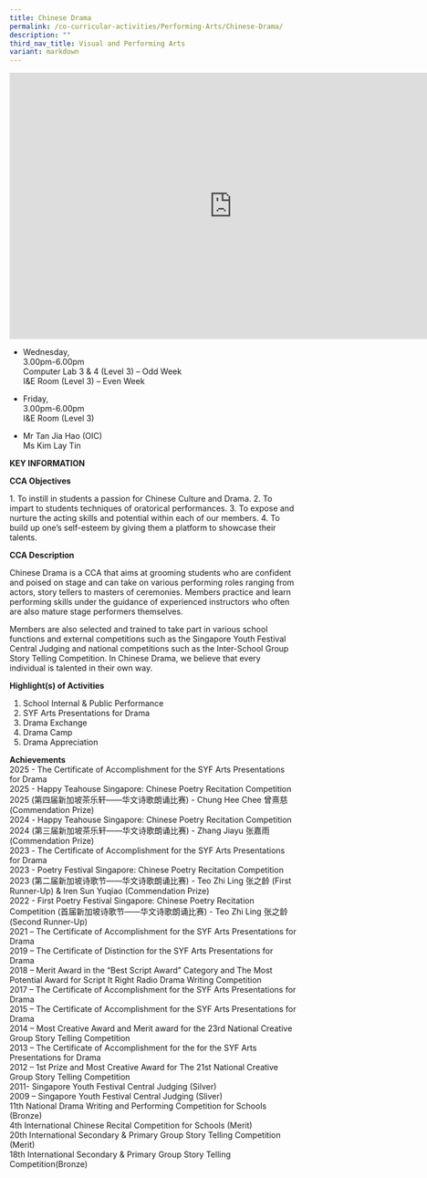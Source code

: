 ```yaml
---
title: Chinese Drama
permalink: /co-curricular-activities/Performing-Arts/Chinese-Drama/
description: ""
third_nav_title: Visual and Performing Arts
variant: markdown
---
```

<iframe allowfullscreen="true" height="467" width="780" frameborder="0" src="https://docs.google.com/presentation/d/1Yw2Yz5jPRZ-ueEHVGh03IRAH6ttJ6zi4S2wGBHWILJo/embed?start=true&amp;loop=true&amp;delayms=5000"></iframe>

* Wednesday,
<br>3.00pm-6.00pm
<br>Computer Lab 3 &amp; 4 (Level 3) – Odd Week  
I&amp;E Room (Level 3) – Even Week

* Friday,
<br>3.00pm-6.00pm 
<br>I&amp;E Room (Level 3)  

*   Mr Tan Jia Hao (OIC)  
     Ms Kim Lay Tin
		
**KEY INFORMATION**

**CCA Objectives**

1\. To instill in students a passion for Chinese Culture and Drama.
2.  To impart to students techniques of oratorical performances.
3.  To expose and nurture the acting skills and potential within each of our members.
4.  To build up one’s self-esteem by giving them a platform to showcase their talents.

**CCA Description**

Chinese Drama is a CCA that aims at grooming students who are confident and poised on stage and can take on various performing roles ranging from actors, story tellers to masters of ceremonies. Members practice and learn performing skills under the guidance of experienced instructors who often are also mature stage performers themselves.

Members are also selected and trained to take part in various school functions and external competitions such as the Singapore Youth Festival Central Judging and national competitions such as the Inter-School Group Story Telling Competition. In Chinese Drama, we believe that every individual is talented in their own way.

**Highlight(s) of Activities**

1. School Internal &amp; Public Performance<br>
2. SYF Arts Presentations for Drama<br>
3. Drama Exchange<br>
4. Drama Camp<br>
5. Drama Appreciation

**Achievements**<br>
2025 - The Certificate of Accomplishment for the SYF Arts Presentations for Drama<br>
2025 - Happy Teahouse Singapore: Chinese Poetry Recitation Competition<br> 
2025 (第四届新加坡茶乐轩——华文诗歌朗诵比赛) - Chung Hee Chee 曾熹慈 (Commendation Prize)<br>
2024 - Happy Teahouse Singapore: Chinese Poetry Recitation Competition<br> 
2024 (第三届新加坡茶乐轩——华文诗歌朗诵比赛) - Zhang Jiayu 张嘉雨 (Commendation Prize)<br>
2023 -  The Certificate of Accomplishment for the SYF Arts Presentations for Drama<br>
2023 -  Poetry Festival Singapore: Chinese Poetry Recitation Competition<br> 
2023 (第二届新加坡诗歌节——华文诗歌朗诵比赛) - Teo Zhi Ling 张之龄 (First Runner-Up) &amp; Iren Sun Yuqiao (Commendation Prize)<br>
2022 - First Poetry Festival Singapore: Chinese Poetry Recitation Competition (首届新加坡诗歌节——华文诗歌朗诵比赛) - Teo Zhi Ling 张之龄 (Second Runner-Up)<br>
2021 – The Certificate of Accomplishment for the SYF Arts Presentations for Drama  
2019 – The Certificate of Distinction for the SYF Arts Presentations for Drama  
2018 – Merit Award in the “Best Script Award” Category and The Most Potential Award for Script It Right Radio Drama Writing Competition  
2017 – The Certificate of Accomplishment for the SYF Arts Presentations for Drama  
2015 – The Certificate of Accomplishment for the SYF Arts Presentations for Drama  
2014 – Most Creative Award and Merit award for the 23rd National Creative Group Story Telling Competition  
2013 – The Certificate of Accomplishment for the for the SYF Arts Presentations for Drama  
2012 – 1st Prize and Most Creative Award for The 21st National Creative Group Story Telling Competition  
2011- Singapore Youth Festival Central Judging (Silver)  
2009 – Singapore Youth Festival Central Judging (Sliver)  
11th National Drama Writing and Performing Competition for Schools (Bronze)  
4th International Chinese Recital Competition for Schools (Merit)  
20th International Secondary &amp; Primary Group Story Telling Competition (Merit)  
18th International Secondary &amp; Primary Group Story Telling Competition(Bronze)